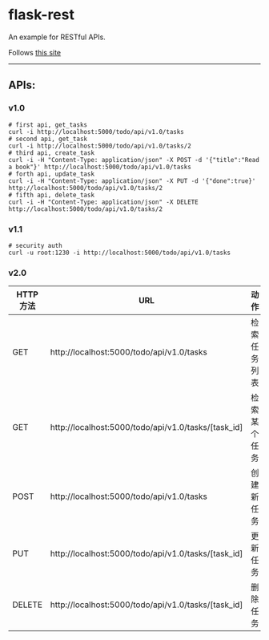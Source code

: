 # flask-rest

An example for RESTful APIs.

Follows [this site](https://blog.miguelgrinberg.com/post/designing-a-restful-api-with-python-and-flask)

---
## APIs:
### **v1.0**

```
# first api, get_tasks
curl -i http://localhost:5000/todo/api/v1.0/tasks
# second api, get_task
curl -i http://localhost:5000/todo/api/v1.0/tasks/2
# third api, create_task
curl -i -H "Content-Type: application/json" -X POST -d '{"title":"Read a book"}' http://localhost:5000/todo/api/v1.0/tasks
# forth api, update_task
curl -i -H "Content-Type: application/json" -X PUT -d '{"done":true}' http://localhost:5000/todo/api/v1.0/tasks/2
# fifth api, delete_task
curl -i -H "Content-Type: application/json" -X DELETE http://localhost:5000/todo/api/v1.0/tasks/2
```
### **v1.1**
```
# security auth
curl -u root:1230 -i http://localhost:5000/todo/api/v1.0/tasks
```
### **v2.0**
| HTTP 方法 | URL                                             | 动作         |
| --------- | ----------------------------------------------- | ------------ |
| GET       | http://localhost:5000/todo/api/v1.0/tasks           | 检索任务列表 |
| GET       | http://localhost:5000/todo/api/v1.0/tasks/[task_id] | 检索某个任务 |
| POST      | http://localhost:5000/todo/api/v1.0/tasks           | 创建新任务   |
| PUT       | http://localhost:5000/todo/api/v1.0/tasks/[task_id] | 更新任务     |
| DELETE    | http://localhost:5000/todo/api/v1.0/tasks/[task_id] | 删除任务     |

